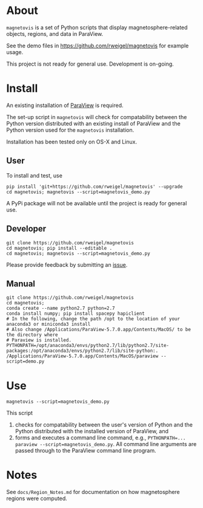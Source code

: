 # About

`magnetovis` is a set of Python scripts that display magnetosphere-related objects, regions, and data in ParaView.

See the demo files in https://github.com/rweigel/magnetovis for example usage.

This project is not ready for general use. Development is on-going.

# Install

An existing installation of [ParaView](https://www.paraview.org/download/) is required. 

The set-up script in `magnetovis` will check for compatability between the Python version distributed with an existing install of ParaView and the Python version used for the `magnetovis` installation.

Installation has been tested only on OS-X and Linux. 

## User

To install and test, use

```
pip install 'git+https://github.com/rweigel/magnetovis' --upgrade
cd magnetovis; magnetovis --script=magnetovis_demo.py
```

A PyPi package will not be available until the project is ready for general use.

## Developer

```
git clone https://github.com/rweigel/magnetovis
cd magnetovis; pip install --editable .
cd magnetovis; magnetovis --script=magnetovis_demo.py
```

Please provide feedback by submitting an [issue](https://github.com/rweigel/magnetovis/issues).

## Manual

```
git clone https://github.com/rweigel/magnetovis
cd magnetovis; 
conda create --name python2.7 python=2.7
conda install numpy; pip install spacepy hapiclient
# In the following, change the path /opt to the location of your anaconda3 or miniconda3 install
# Also change /Applications/ParaView-5.7.0.app/Contents/MacOS/ to be the directory where
# Paraview is installed.
PYTHONPATH=/opt/anaconda3/envs/python2.7/lib/python2.7/site-packages:/opt/anaconda3/envs/python2.7/lib/site-python:. /Applications/ParaView-5.7.0.app/Contents/MacOS/paraview --script=demo.py
```

# Use

```
magnetovis --script=magnetovis_demo.py
```

This script

1. checks for compatability between the user's version of Python and the Python distributed with the installed version of ParaView, and
2. forms and executes a command line command, e.g., `PYTHONPATH=... paraview --script=magnetovis_demo.py`. All command line arguments are passed through to the ParaView command line program.

# Notes

See `docs/Region_Notes.md` for documentation on how magnetosphere regions were computed.

